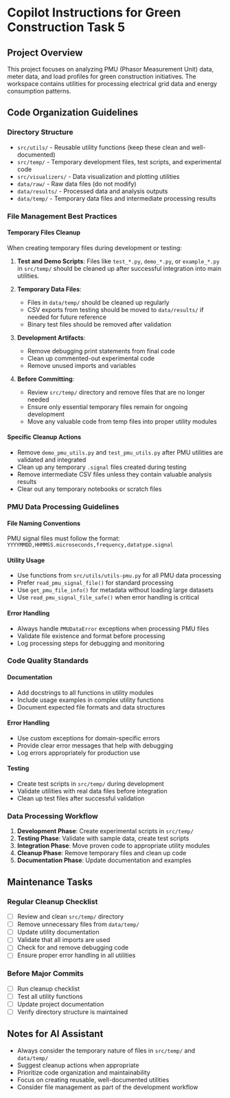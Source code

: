 # Copilot Instructions for Green Construction Task 5

## Project Overview
This project focuses on analyzing PMU (Phasor Measurement Unit) data, meter data, and load profiles for green construction initiatives. The workspace contains utilities for processing electrical grid data and energy consumption patterns.

## Code Organization Guidelines

### Directory Structure
- `src/utils/` - Reusable utility functions (keep these clean and well-documented)
- `src/temp/` - Temporary development files, test scripts, and experimental code
- `src/visualizers/` - Data visualization and plotting utilities
- `data/raw/` - Raw data files (do not modify)
- `data/results/` - Processed data and analysis outputs
- `data/temp/` - Temporary data files and intermediate processing results

### File Management Best Practices

#### Temporary Files Cleanup
When creating temporary files during development or testing:

1. **Test and Demo Scripts**: Files like `test_*.py`, `demo_*.py`, or `example_*.py` in `src/temp/` should be cleaned up after successful integration into main utilities.

2. **Temporary Data Files**: 
   - Files in `data/temp/` should be cleaned up regularly
   - CSV exports from testing should be moved to `data/results/` if needed for future reference
   - Binary test files should be removed after validation

3. **Development Artifacts**:
   - Remove debugging print statements from final code
   - Clean up commented-out experimental code
   - Remove unused imports and variables

4. **Before Committing**:
   - Review `src/temp/` directory and remove files that are no longer needed
   - Ensure only essential temporary files remain for ongoing development
   - Move any valuable code from temp files into proper utility modules

#### Specific Cleanup Actions
- Remove `demo_pmu_utils.py` and `test_pmu_utils.py` after PMU utilities are validated and integrated
- Clean up any temporary `.signal` files created during testing
- Remove intermediate CSV files unless they contain valuable analysis results
- Clear out any temporary notebooks or scratch files

### PMU Data Processing Guidelines

#### File Naming Conventions
PMU signal files must follow the format: `YYYYMMDD,HHMMSS.microseconds,frequency,datatype.signal`

#### Utility Usage
- Use functions from `src/utils/utils-pmu.py` for all PMU data processing
- Prefer `read_pmu_signal_file()` for standard processing
- Use `get_pmu_file_info()` for metadata without loading large datasets
- Use `read_pmu_signal_file_safe()` when error handling is critical

#### Error Handling
- Always handle `PMUDataError` exceptions when processing PMU files
- Validate file existence and format before processing
- Log processing steps for debugging and monitoring

### Code Quality Standards

#### Documentation
- Add docstrings to all functions in utility modules
- Include usage examples in complex utility functions
- Document expected file formats and data structures

#### Error Handling
- Use custom exceptions for domain-specific errors
- Provide clear error messages that help with debugging
- Log errors appropriately for production use

#### Testing
- Create test scripts in `src/temp/` during development
- Validate utilities with real data files before integration
- Clean up test files after successful validation

### Data Processing Workflow

1. **Development Phase**: Create experimental scripts in `src/temp/`
2. **Testing Phase**: Validate with sample data, create test scripts
3. **Integration Phase**: Move proven code to appropriate utility modules
4. **Cleanup Phase**: Remove temporary files and clean up code
5. **Documentation Phase**: Update documentation and examples

## Maintenance Tasks

### Regular Cleanup Checklist
- [ ] Review and clean `src/temp/` directory
- [ ] Remove unnecessary files from `data/temp/`
- [ ] Update utility documentation
- [ ] Validate that all imports are used
- [ ] Check for and remove debugging code
- [ ] Ensure proper error handling in all utilities

### Before Major Commits
- [ ] Run cleanup checklist
- [ ] Test all utility functions
- [ ] Update project documentation
- [ ] Verify directory structure is maintained

## Notes for AI Assistant
- Always consider the temporary nature of files in `src/temp/` and `data/temp/`
- Suggest cleanup actions when appropriate
- Prioritize code organization and maintainability
- Focus on creating reusable, well-documented utilities
- Consider file management as part of the development workflow
